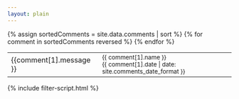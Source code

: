 ```yaml
---
layout: plain
---
```

<table id="commentsTable" class="table">
  {% assign sortedComments = site.data.comments | sort %}
  {% for comment in sortedComments reversed %}
    <tr id="comment_{{ comment[1].url }}" class="d-none">
      <td class="col-sm-9">
        {{comment[1].message }}
      </td>
      <td class="col-sm-3">
        <small>
          {{ comment[1].name }}
          <br/>
          {{ comment[1].date | date: site.comments_date_format }}
        </small>
      </td>
    </tr>
  {% endfor %}
</table>

{% include filter-script.html %}
